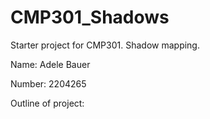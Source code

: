 # CMP301_Shadows
Starter project for CMP301. Shadow mapping.

Name: Adele Bauer

Number: 2204265

Outline of project:
